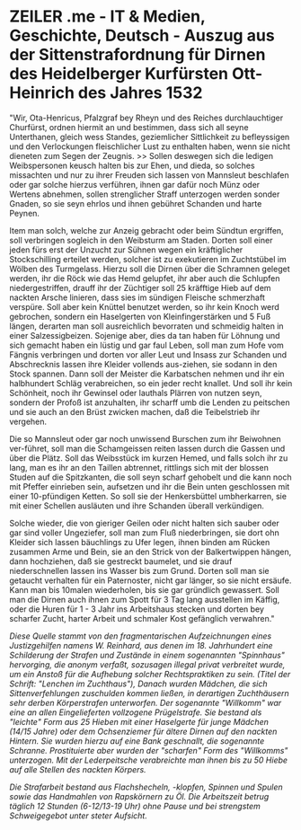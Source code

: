 # ZEILER .me - IT & Medien, Geschichte, Deutsch - Auszug aus der Sittenstrafordnung für Dirnen des Heidelberger Kurfürsten Ott-Heinrich des Jahres 1532

"Wir, Ota-Henricus, Pfalzgraf bey Rheyn und des Reiches durchlauchtiger Churfürst, ordnen hiermit an und bestimmen, dass sich all seyne Unterthanen, gleich wess Standes, geziemlicher Sittlichkeit zu befleyssigen und den Verlockungen fleischlicher Lust zu enthalten haben, wenn sie nicht dieneten zum Segen der Zeugnis. >> Sollen deswegen sich die ledigen Weibspersonen keusch halten bis zur Ehen, und dieda, so solches missachten und nur zu ihrer Freuden sich lassen von Mannsleut beschlafen oder gar solche hierzus verführen, ihnen gar dafür noch Münz oder Wertens abnehmen, sollen strenglicher Straff unterzogen werden sonder Gnaden, so sie seyn ehrlos und ihnen gebühret Schanden und harte Peynen.

Item man solch, welche zur Anzeig gebracht oder beim Sündtun ergriffen, soll verbringen sogleich in den Weibsturm am Staden. Dorten soll einer jeden fürs erst der Unzucht zur Sühnen wegen ein kräftiglicher Stockschilling erteilet werden, solcher ist zu exekutieren im Zuchtstübel im Wölben des Turmgelass. Hierzu soll die Dirnen über die Schramnen geleget werden, ihr die Röck wie das Hemd gelupfet, ihr aber auch die Schlupfen niedergestriffen, drauff ihr der Züchtiger soll 25 kräfftige Hieb auf dem nackten Arsche linieren, dass sies im sündigen Fleische schmerzhaft verspüre. Soll aber kein Knüttel benutzet werden, so ihr kein Knoch werd gebrochen, sondern ein Haselgerten von Kleinfingerstärken und 5 Fuß längen, derarten man soll ausreichlich bevorraten und schmeidig halten in einer Salzessigbeizen. Sojenige aber, dies da tan haben für Löhnung und sich gemacht haben ein lüstig und gar faul Leben, soll man zum Hofe vom Fängnis verbringen und dorten vor aller Leut und Insass zur Schanden und Abschrecknis lassen ihre Kleider vollends aus-ziehen, sie sodann in den Stock spannen. Dann soll der Meister die Karbatschen nehmen und ihr ein halbhundert Schläg verabreichen, so ein jeder recht knallet. Und soll ihr kein Schönheit, noch ihr Gewinsel oder lauthals Plärren von nutzen seyn, sondern der Profoß ist anzuhalten, ihr scharff umb die Lenden zu peitschen und sie auch an den Brüst zwicken machen, daß die Teibelstrieb ihr vergehen.

Die so Mannsleut oder gar noch unwissend Burschen zum ihr Beiwohnen ver-führet, soll man die Schamgeissen reiten lassen durch die Gassen und über die Plätz. Soll das Weibsstück im kurzen Hemed, und falls solch ihr zu lang, man es ihr an den Taillen abtrennet, rittlings sich mit der blossen Studen auf die Spitzkanten, die soll seyn scharf gehobelt und die kann noch mit Pfeffer einrieben sein, aufsetzen und ihr die Bein unten geschlossen mit einer 10-pfündigen Ketten. So soll sie der Henkersbüttel umbherkarren, sie mit einer Schellen ausläuten und ihre Schanden überall verkündigen.

Solche wieder, die von gieriger Geilen oder nicht halten sich sauber oder gar sind voller Ungeziefer, soll man zum Fluß niederbringen, sie dort ohn Kleider sich lassen bäuchlings zu Ufer legen, ihnen binden am Rücken zusammen Arme und Bein, sie an den Strick von der Balkertwippen hängen, dann hochziehen, daß sie gestreckt baumelet, und sie drauf niederschnellen lassen ins Wasser bis zum Grund. Dorten soll man sie getaucht verhalten für ein Paternoster, nicht gar länger, so sie nicht ersäufe. Kann man bis 10malen wiederholen, bis sie gar gründlich gewassert. Soll man die Dirnen auch ihnen zum Spott für 3 Tag lang ausstellen im Käffig, oder die Huren für 1 - 3 Jahr ins Arbeitshaus stecken und dorten bey scharfer Zucht, harter Arbeit und schmaler Kost gefänglich verwahren."

*Diese Quelle stammt von den fragmentarischen Aufzeichnungen eines Justizgehilfen namens W. Reinhard, aus denen im 18. Jahrhundert eine Schilderung der Strafen und Zustände in einem sogenannten "Spinnhaus" hervorging, die anonym verfaßt, sozusagen illegal privat verbreitet wurde, um ein Anstoß für die Aufhebung solcher Rechtspraktiken zu sein. (Titel der Schrift: "Lenchen im Zuchthaus"), Danach wurden Mädchen, die sich Sittenverfehlungen zuschulden kommen ließen, in derartigen Zuchthäusern sehr derben Körperstrafen unterworfen. Der sogenannte "Willkomm" war eine an allen Eingelieferten vollzogene Prügelstrafe. Sie bestand als "leichte" Form aus 25 Hieben mit einer Haselgerte für junge Mädchen (14/15 Jahre) oder dem Ochsenziemer für ältere Dirnen auf den nackten Hintern. Sie wurden hierzu auf eine Bank geschnallt, die sogenannte Schranne. Prostituierte aber wurden der "scharfen" Form des "Willkomms" unterzogen. Mit der Lederpeitsche verabreichte man ihnen bis zu 50 Hiebe auf alle Stellen des nackten Körpers.*

*Die Strafarbeit bestand aus Flachshecheln, -klopfen, Spinnen und Spulen sowie das Handmahlen von Rapskörnern zu Öl. Die Arbeitszeit betrug täglich 12 Stunden (6-12/13-19 Uhr) ohne Pause und bei strengstem Schweigegebot unter steter Aufsicht.*